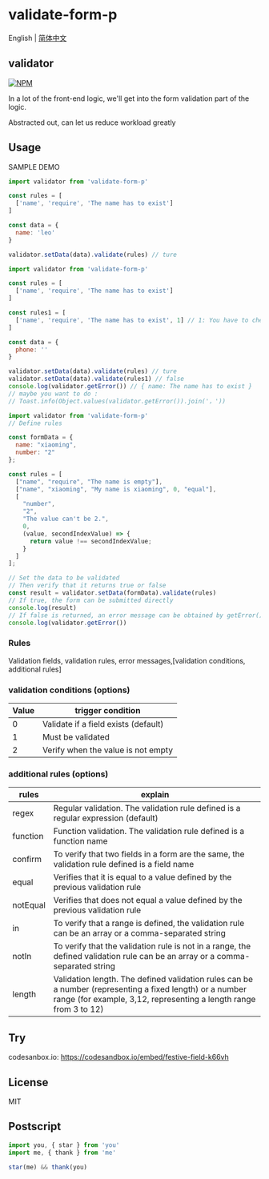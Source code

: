# validate-form-p

English | [简体中文](./README-zh_CN.md)

## validator

[![NPM](https://nodei.co/npm/validate-form-p.png)](https://nodei.co/npm/validate-form-p/)

In a lot of the front-end logic, we'll get into the form validation part of the logic.

Abstracted out, can let us reduce workload greatly

## Usage

SAMPLE DEMO

```js
import validator from 'validate-form-p'

const rules = [
  ['name', 'require', 'The name has to exist']
]

const data = {
  name: 'leo'
}

validator.setData(data).validate(rules) // ture
```

```js
import validator from 'validate-form-p'

const rules = [
  ['name', 'require', 'The name has to exist']
]

const rules1 = [
  ['name', 'require', 'The name has to exist', 1] // 1: You have to check whether the name field is in the data or not
]

const data = {
  phone: ''
}

validator.setData(data).validate(rules) // ture
validator.setData(data).validate(rules1) // false
console.log(validator.getError()) // { name: The name has to exist }
// maybe you want to do : 
// Toast.info(Object.values(validator.getError()).join('，'))
```

```js
import validator from 'validate-form-p'
// Define rules

const formData = {
  name: "xiaoming",
  number: "2"
};

const rules = [
  ["name", "require", "The name is empty"],
  ["name", "xiaoming", "My name is xiaoming", 0, "equal"],
  [
    "number",
    "2",
    "The value can't be 2.",
    0,
    (value, secondIndexValue) => {
      return value !== secondIndexValue;
    }
  ]
];

// Set the data to be validated
// Then verify that it returns true or false
const result = validator.setData(formData).validate(rules)
// If true, the form can be submitted directly
console.log(result)
// If false is returned, an error message can be obtained by getError()
console.log(validator.getError())
```

### Rules

Validation fields, validation rules, error messages,[validation conditions, additional rules]


### validation conditions (options)
|Value | trigger condition|
|---|----|
|0|Validate if a field exists (default)|
|1|Must be validated|
|2|Verify when the value is not empty|


### additional rules (options)
|rules|explain|
|----|----|
|regex|Regular validation. The validation rule defined is a regular expression (default)|
|function|Function validation. The validation rule defined is a function name|
|confirm|To verify that two fields in a form are the same, the validation rule defined is a field name|
|equal|Verifies that it is equal to a value defined by the previous validation rule|
|notEqual|Verifies that does not equal a value defined by the previous validation rule|
|in|To verify that a range is defined, the validation rule can be an array or a comma-separated string|
|notIn|To verify that the validation rule is not in a range, the defined validation rule can be an array or a comma-separated string|
|length|Validation length. The defined validation rules can be a number (representing a fixed length) or a number range (for example, 3,12, representing a length range from 3 to 12)|


## Try

codesanbox.io: https://codesandbox.io/embed/festive-field-k66vh

## License
MIT

## Postscript
```js
import you, { star } from 'you'
import me, { thank } from 'me'

star(me) && thank(you)
```
